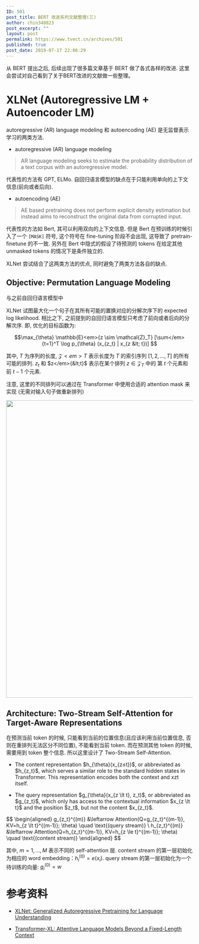 ```yaml
---
ID: 501
post_title: BERT 改进系列文献整理(三)
author: chin340823
post_excerpt: ""
layout: post
permalink: https://www.tvect.cn/archives/501
published: true
post_date: 2019-07-17 22:06:29
---
```

从 BERT 提出之后, 后续出现了很多篇文章基于 BERT 做了各式各样的改进. 这里会尝试对自己看到了关于BERT改进的文献做一些整理。

<h1>XLNet (Autoregressive LM + Autoencoder LM)</h1>

autoregressive (AR) language modeling 和 autoencoding (AE) 是无监督表示学习的两类方法.

<ul>
<li>autoregressive (AR) language modeling</li>
</ul>

<blockquote>
  AR language modeling seeks to estimate the probability distribution of a text corpus with an autoregressive model.
</blockquote>

代表性的方法有 GPT, ELMo. 自回归语言模型的缺点在于只能利用单向的上下文信息(前向或者后向).

<ul>
<li>autoencoding (AE)</li>
</ul>

<blockquote>
  AE based pretraining does not perform explicit density estimation but instead aims to reconstruct the original data from corrupted input.
</blockquote>

代表性的方法如 Bert, 其可以利用双向的上下文信息. 但是 Bert 在预训练的时候引入了一个 <code>[MASK]</code> 符号, 这个符号在 fine-tuning 阶段不会出现, 这导致了 pretrain-finetune 的不一致. 另外在 Bert 中隐式的假设了待预测的 tokens 在给定其他 unmasked tokens 的情况下是条件独立的.

XLNet 尝试结合了这两类方法的优点, 同时避免了两类方法各自的缺点.

<h2>Objective: Permutation Language Modeling</h2>

与之前自回归语言模型中

XLNet 试图最大化一个句子在其所有可能的置换对应的分解次序下的 expected log likelihood. 相比之下, 之前提到的自回归语言模型只考虑了前向或者后向的分解次序. 即, 优化的目标函数为:

$$\max_{\theta} \mathbb{E}<em>{z \sim \mathcal{Z}_T} [\sum</em>{t=1}^T \log p_{\theta} (x_{z_t} | x_{z &lt; t})] $$

其中, $T$ 为序列的长度, $\mathcal{Z}<em>T$ 表示长度为 $T$ 的索引序列 $[1, 2,..., T]$ 的所有可能的排列. $z_t$ 和 $z</em>{&lt;t}$ 表示在某个排列 $z \in \mathcal{Z}_T$ 中的 第 $t$ 个元素和前 $t-1$ 个元素.

注意, 这里的不同排列可以通过在 Transformer 中使用合适的 attention mask 来实现 (无需对输入句子做重新排列)

<img src="https://www.tvect.cn/wp-content/uploads/2019/07/xlnet-permutation-1024x820.png" width=800 align=center>

<h2>Architecture: Two-Stream Self-Attention for Target-Aware Representations</h2>

在预测当前 token 的时候, 只能看到当前的位置信息(且应该利用当前位置信息, 否则在重排列无法区分不同位置), 不能看到当前 token. 而在预测其他 token 的时候, 需要用到 token 整个信息. 所以这里设计了 Two-Stream Self-Attention.

<ul>
<li>The content representation $h_{\theta}(x_{z≤t})$, or abbreviated as $h_{z_t}$, which serves a similar role to the standard hidden states in Transformer. This representation encodes both the context and xzt itself.</p></li>
<li><p>The query representation $g_{\theta}(x_{z \lt t}, z_t)$, or abbreviated as $g_{z_t}$, which only has access to the contextual information $x_{z \lt t}$ and the position $z_t$, but not the content $x_{z_t}$.</p></li>
</ul>

<p>$$
\begin{aligned}
g_{z_t}^{(m)} &amp;\leftarrow Attention(Q=g_{z_t}^{(m-1)}, KV=h_{z \lt t}^{(m-1)}; \theta) \quad \text{(query stream)} &#92;
h_{z_t}^{(m)} &amp;\leftarrow Attention(Q=h_{z_t}^{(m-1)}, KV=h_{z \le t}^{(m-1)}; \theta) \quad \text{(content stream)}
\end{aligned}
$$

其中, $m = 1, . . . , M$ 表示不同的 self-attention 层. content stream 的第一层初始化为相应的 word embedding：$h_i^{(0)} = e(x_i)$. query stream 的第一层初始化为一个待训练的向量: $g_i^{(0)} = w$

<h1>参考资料</h1>

<ul>
<li><p><a href="">XLNet: Generalized Autoregressive Pretraining for Language Understanding</a></p></li>
<li><p><a href="">Transformer-XL: Attentive Language Models Beyond a Fixed-Length Context</a></p></li>
</ul>